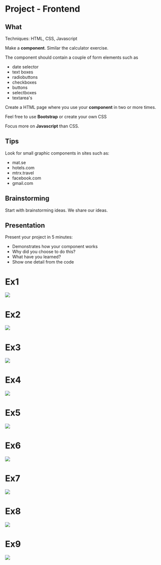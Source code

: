 # Project - Frontend

## What

Techniques: HTML, CSS, Javascript

Make a **component**. Similar the calculator exercise.

The component should contain a couple of form elements such as
- date selector
- text boxes
- radiobuttons
- checkboxes
- buttons
- selectboxes
- textarea's

Create a HTML page where you use your **component** in two or more times.

Feel free to use **Bootstrap** or create your own CSS

Focus more on **Javascript** than CSS.

## Tips

Look for small graphic components in sites such as:

- mat.se
- hotels.com
- mtrx.travel
- facebook.com
- gmail.com

## Brainstorming

Start with brainstorming ideas. We share our ideas.

## Presentation

Present your project in 5 minutes:
- Demonstrates how your component works
- Why did you choose to do this?
- What have you learned?
- Show one detail from the code

# Ex1

![](img/01.png)

# Ex2

![](img/02.png)

# Ex3

![](img/03.png)

# Ex4

![](img/04.png)

# Ex5

![](img/05.png)

# Ex6

![](img/consert.png)


# Ex7

![](img/converter.png)


# Ex8

![](img/rock-paper.png)


# Ex9

![](img/shopping-cart.png)












